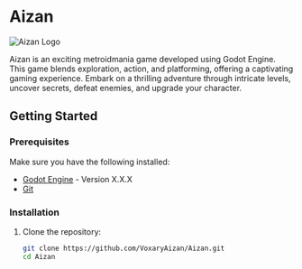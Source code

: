 # Aizan

![Aizan Logo](https://github.com/VoxaryAizan/Aizan/blob/main/logo1.png)

Aizan is an exciting metroidmania game developed using Godot Engine. This game blends exploration, action, and platforming, offering a captivating gaming experience. Embark on a thrilling adventure through intricate levels, uncover secrets, defeat enemies, and upgrade your character.

## Getting Started

### Prerequisites

Make sure you have the following installed:

- [Godot Engine](https://godotengine.org/) - Version X.X.X
- [Git](https://git-scm.com/)

### Installation

1. Clone the repository:

   ```bash
   git clone https://github.com/VoxaryAizan/Aizan.git
   cd Aizan
   ```
